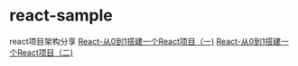 # react-sample
react项目架构分享
[React-从0到1搭建一个React项目（一)](https://blog.csdn.net/HuangLin_Developer/article/details/89473233)
[React-从0到1搭建一个React项目（二)](https://blog.csdn.net/HuangLin_Developer/article/details/90780116)






